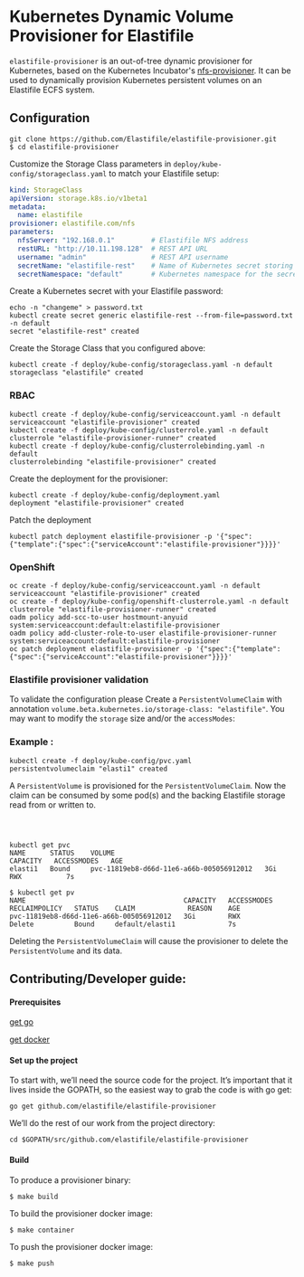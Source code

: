 # Kubernetes Dynamic Volume Provisioner for Elastifile

`elastifile-provisioner` is an out-of-tree dynamic provisioner for Kubernetes, based on the Kubernetes Incubator's [nfs-provisioner](http://github.com/kubernetes-incubator/nfs-provisioner). It can be used to dynamically provision Kubernetes persistent volumes on an Elastifile ECFS system.

## Configuration

```console
git clone https://github.com/Elastifile/elastifile-provisioner.git
$ cd elastifile-provisioner
```

Customize the Storage Class parameters in `deploy/kube-config/storageclass.yaml` to match your Elastifile setup:



```yaml
kind: StorageClass
apiVersion: storage.k8s.io/v1beta1
metadata:
  name: elastifile
provisioner: elastifile.com/nfs
parameters:
  nfsServer: "192.168.0.1"         # Elastifile NFS address
  restURL: "http://10.11.198.128"  # REST API URL
  username: "admin"                # REST API username
  secretName: "elastifile-rest"    # Name of Kubernetes secret storing the REST API password
  secretNamespace: "default"       # Kubernetes namespace for the secret
```
    
Create a Kubernetes secret with your Elastifile password:

```console
echo -n "changeme" > password.txt
kubectl create secret generic elastifile-rest --from-file=password.txt -n default
secret "elastifile-rest" created
```

Create the Storage Class that you configured above:
```console
kubectl create -f deploy/kube-config/storageclass.yaml -n default
storageclass "elastifile" created
```

### RBAC 
```console
kubectl create -f deploy/kube-config/serviceaccount.yaml -n default
serviceaccount "elastifile-provisioner" created
kubectl create -f deploy/kube-config/clusterrole.yaml -n default
clusterrole "elastifile-provisioner-runner" created
kubectl create -f deploy/kube-config/clusterrolebinding.yaml -n default
clusterrolebinding "elastifile-provisioner" created
```

Create the deployment for the provisioner:
```console
kubectl create -f deploy/kube-config/deployment.yaml
deployment "elastifile-provisioner" created
```
Patch the deployment 

```console
kubectl patch deployment elastifile-provisioner -p '{"spec":{"template":{"spec":{"serviceAccount":"elastifile-provisioner"}}}}'
```

### OpenShift
```console
oc create -f deploy/kube-config/serviceaccount.yaml -n default
serviceaccount "elastifile-provisioner" created
oc create -f deploy/kube-config/openshift-clusterrole.yaml -n default
clusterrole "elastifile-provisioner-runner" created
oadm policy add-scc-to-user hostmount-anyuid system:serviceaccount:default:elastifile-provisioner
oadm policy add-cluster-role-to-user elastifile-provisioner-runner system:serviceaccount:default:elastifile-provisioner
oc patch deployment elastifile-provisioner -p '{"spec":{"template":{"spec":{"serviceAccount":"elastifile-provisioner"}}}}'
```




### Elastifile provisioner validation  
To validate the configuration please Create a `PersistentVolumeClaim` with annotation `volume.beta.kubernetes.io/storage-class: "elastifile"`.
You may want to modify the `storage` size and/or the `accessModes`:

### Example :

```console
kubectl create -f deploy/kube-config/pvc.yaml
persistentvolumeclaim "elasti1" created
```

A `PersistentVolume` is provisioned for the `PersistentVolumeClaim`. Now the claim can be consumed by some pod(s) and the backing Elastifile storage read from or written to.
```console



kubectl get pvc
NAME      STATUS    VOLUME                                     CAPACITY   ACCESSMODES   AGE
elasti1   Bound     pvc-11819eb8-d66d-11e6-a66b-005056912012   3Gi        RWX           7s

$ kubectl get pv
NAME                                       CAPACITY   ACCESSMODES   RECLAIMPOLICY   STATUS    CLAIM             REASON    AGE
pvc-11819eb8-d66d-11e6-a66b-005056912012   3Gi        RWX           Delete          Bound     default/elasti1             7s
```

Deleting the `PersistentVolumeClaim` will cause the provisioner to delete the `PersistentVolume` and its data.

## Contributing/Developer guide:
#### Prerequisites
[get go](https://golang.org/doc/install)

[get docker](https://docs.docker.com/engine/installation/)

#### Set up the project
To start with, we’ll need the source code for the project. It’s important that it lives inside the GOPATH, so the easiest way to grab the code is with go get: 
```console
go get github.com/elastifile/elastifile-provisioner
```
We’ll do the rest of our work from the project directory:
```console
cd $GOPATH/src/github.com/elastifile/elastifile-provisioner
```

#### Build
To produce a provisioner binary:
```console
$ make build
```
To build the provisioner docker image:
```console
$ make container
```
To push the provisioner docker image:
```console
$ make push
```
